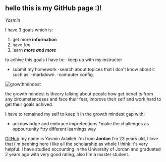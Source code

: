 ## hello this is my **GitHub** page :)! 

*Yasmin*

I have 3 goals which is:
1. get more **information**
2. have *fun*
3. learn _**more and more**_

to achive this goals I have to:
-keep up with my instructor
- submit my homework
-search about topices that I don't know about it such as:
  -markdown.
  -computer config.
  
![growthmindest](https://live.staticflickr.com/3175/5867129872_287550b610_b.jpg)

the growth mindest is theory talking about people how get benefits from any circumstanceses and face their fear, improve their self and work hard to get their goals achived.

 I have to remained my self to keep it in the growth mindest gap with:
* acknowlodge and embrace imprefections 
*make the challenges as oppourtunity 
*try different learnings way 




[GitHub](https://github.com/yasminadaileh1)
my name is Yasmin Adaileh I'm from **Jordan** I'm 23 years old, I love that i'm beening here i like all the scholarship as whole I think it's very helpful. I have studied accounting in the University of Jordan and graduated 2 years ago with very good rating, also I'm a master student. 

